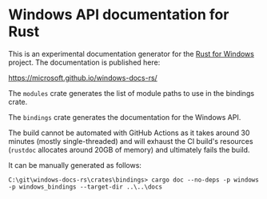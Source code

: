 # Windows API documentation for Rust

This is an experimental documentation generator for the [Rust for Windows](https://github.com/microsoft/windows-rs) project. The documentation is published here:

https://microsoft.github.io/windows-docs-rs/

The `modules` crate generates the list of module paths to use in the bindings crate.

The `bindings` crate generates the documentation for the Windows API.

The build cannot be automated with GitHub Actions as it takes around 30 minutes (mostly single-threaded) and will exhaust the CI build's resources (`rustdoc` allocates around 20GB of memory) and ultimately fails the build.

It can be manually generated as follows:

```console
C:\git\windows-docs-rs\crates\bindings> cargo doc --no-deps -p windows -p windows_bindings --target-dir ..\..\docs
```
